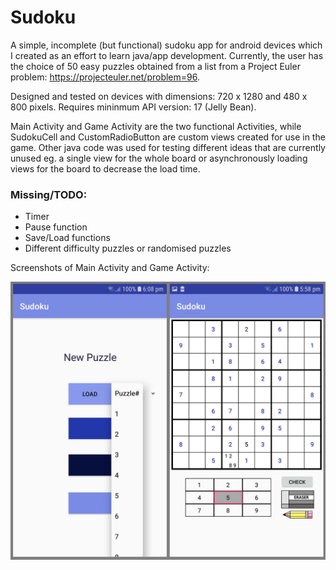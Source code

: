# Sudoku
A simple, incomplete (but functional) sudoku app for android devices which I created as an effort to learn java/app development. Currently, the user has the choice of 50 easy puzzles obtained from a list from a Project Euler problem: https://projecteuler.net/problem=96. 

Designed and tested on devices with dimensions: 720 x 1280 and 480 x 800 pixels. Requires mininmum API version: 17 (Jelly Bean).

Main Activity and Game Activity are the two functional Activities, while SudokuCell and CustomRadioButton are custom views created for use in the game. Other java code was used for testing different ideas that are currently unused eg. a single view for the whole board or asynchronously loading views for the board to decrease the load time. 

### Missing/TODO:
- Timer
- Pause function
- Save/Load functions
- Different difficulty puzzles or randomised puzzles

Screenshots of Main Activity and Game Activity:

![alt_text](screenshots.jpg)